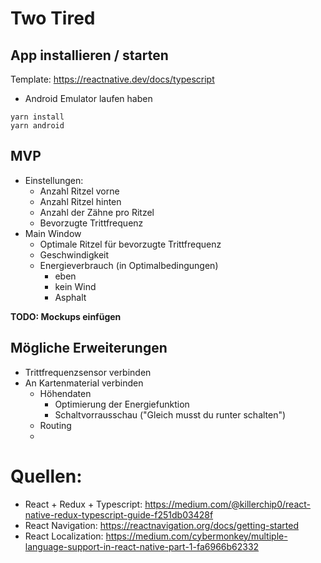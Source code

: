 # Two Tired
## App installieren / starten
Template: https://reactnative.dev/docs/typescript
* Android Emulator laufen haben

```
yarn install
yarn android
``` 

## MVP

* Einstellungen:
    * Anzahl Ritzel vorne
    * Anzahl Ritzel hinten
    * Anzahl der Zähne pro Ritzel
    * Bevorzugte Trittfrequenz
* Main Window
    * Optimale Ritzel für bevorzugte Trittfrequenz
    * Geschwindigkeit
    * Energieverbrauch (in Optimalbedingungen)
        * eben
        * kein Wind
        * Asphalt

**TODO: Mockups einfügen**

## Mögliche Erweiterungen

* Trittfrequenzsensor verbinden
* An Kartenmaterial verbinden
    * Höhendaten
        * Optimierung der Energiefunktion
        * Schaltvorrausschau ("Gleich musst du runter schalten")
    * Routing
    * 

# Quellen:
* React + Redux + Typescript: https://medium.com/@killerchip0/react-native-redux-typescript-guide-f251db03428f
* React Navigation: https://reactnavigation.org/docs/getting-started
* React Localization: https://medium.com/cybermonkey/multiple-language-support-in-react-native-part-1-fa6966b62332